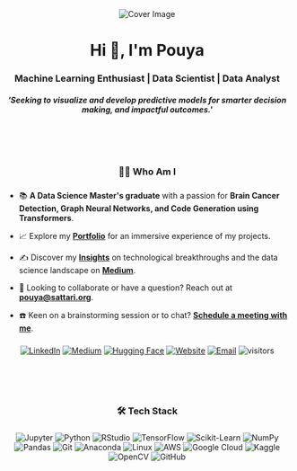 <div align="center">
  <img src="https://sattari.org/wp-content/uploads/2024/01/output-onlinegiftools.gif" alt="Cover Image" style="max-width:100%; max-height:300px; pointer-events: none;">
</div>

###

<h1 align="center">Hi 👋, I'm Pouya</h1>
<h3 align="center">Machine Learning Enthusiast | Data Scientist | Data Analyst</h3>
<h4 align="center"><i>'Seeking to visualize and develop predictive models for smarter decision making, and impactful outcomes.'</i></h4>

<br><br><br>

###

<h3 align="center">👨‍💻 Who Am I</h3>

###

- 📚 **A Data Science Master's graduate** with a passion for **Brain Cancer Detection, Graph Neural Networks, and Code Generation using Transformers**.

- 📈 Explore my **[Portfolio](https://sattari.org/PROJECTS)** for an immersive experience of my projects.

- ✍️ Discover my **[Insights](http://pouyasattari.medium.com/)** on technological breakthroughs and the data science landscape on **[Medium](http://pouyasattari.medium.com/)**.

- 💌 Looking to collaborate or have a question? Reach out at **[pouya@sattari.org](mailto:pouya@sattari.org)**.

- ☎️ Keen on a brainstorming session or to chat? **[Schedule a meeting with me](https://cal.com/sattari)**.

###

<div align="center">
  <a href="https://www.linkedin.com/in/pouya-sattari/" target="_blank"><img src="https://img.shields.io/badge/LinkedIn-%230077B5.svg?&style=for-the-badge&logo=linkedin&logoColor=white" alt="LinkedIn"></a>
  <a href="http://pouyasattari.medium.com/" target="_blank"><img src="https://img.shields.io/badge/Medium-%2312100E.svg?&style=for-the-badge&logo=medium&logoColor=white" alt="Medium"></a>
  <a href="https://huggingface.co/sattari" target="_blank"><img src="https://img.shields.io/badge/HuggingFace-%23FF9A00.svg?&style=for-the-badge&logo=huggingface&logoColor=white" alt="Hugging Face"></a>
  <a href="https://www.sattari.org" target="_blank"><img src="https://img.shields.io/badge/SATTARI.org-%23323330.svg?&style=for-the-badge&logo=internetexplorer&logoColor=blue" alt="Website"></a>
  <a href="mailto:sattaripouya@gmail.com" target="_blank"><img src="https://img.shields.io/badge/Gmail-D14836?style=for-the-badge&logo=gmail&logoColor=white" alt="Email"></a>
  <img src="https://komarev.com/ghpvc/?username=pouyasattari&label=Visitors&color=blue&style=flat-square" alt="visitors">
</div>

<br><br><br>

###

<h3 align="center">🛠 Tech Stack</h3>

###

<div align="center">
  <img src="https://img.shields.io/badge/Jupyter-F37626.svg?&style=for-the-badge&logo=jupyter&logoColor=white" alt="Jupyter" />
  <img src="https://img.shields.io/badge/Python-3776AB.svg?&style=for-the-badge&logo=python&logoColor=white" alt="Python" />
  <img src="https://img.shields.io/badge/RStudio-75AADB.svg?&style=for-the-badge&logo=rstudio&logoColor=white" alt="RStudio" />
  <img src="https://img.shields.io/badge/TensorFlow-FF6F00.svg?&style=for-the-badge&logo=tensorflow&logoColor=white" alt="TensorFlow" />
  <img src="https://img.shields.io/badge/ScikitLearn-F7931E.svg?&style=for-the-badge&logo=scikit-learn&logoColor=white" alt="Scikit-Learn" />
  
  <img src="https://img.shields.io/badge/Numpy-013243.svg?&style=for-the-badge&logo=numpy&logoColor=white" alt="NumPy" />
  <img src="https://img.shields.io/badge/Pandas-150458.svg?&style=for-the-badge&logo=pandas&logoColor=white" alt="Pandas" />
  
  <img src="https://img.shields.io/badge/Git-F05032.svg?&style=for-the-badge&logo=git&logoColor=white" alt="Git" />
  <img src="https://img.shields.io/badge/Anaconda-44A833.svg?&style=for-the-badge&logo=anaconda&logoColor=white" alt="Anaconda" />
  <img src="https://img.shields.io/badge/Linux-FCC624.svg?&style=for-the-badge&logo=linux&logoColor=black" alt="Linux" />
  
  <img src="https://img.shields.io/badge/AWS-232F3E.svg?&style=for-the-badge&logo=amazonaws&logoColor=white" alt="AWS" />
  <img src="https://img.shields.io/badge/Google_Cloud-4285F4.svg?&style=for-the-badge&logo=google-cloud&logoColor=white" alt="Google Cloud" />
  
  <img src="https://img.shields.io/badge/Kaggle-20BEFF.svg?&style=for-the-badge&logo=kaggle&logoColor=white" alt="Kaggle" />
  <img src="https://img.shields.io/badge/OpenCV-5C3EE8.svg?&style=for-the-badge&logo=opencv&logoColor=white" alt="OpenCV" />
  
  <img src="https://img.shields.io/badge/GitHub-100000.svg?&style=for-the-badge&logo=github&logoColor=white" alt="GitHub" />
</div>

###

